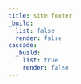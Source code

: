 ```yaml
---
title: site footer
_build:
  list: false
  render: false
cascade:
  _build:
    list: true
    render: false
---
```

